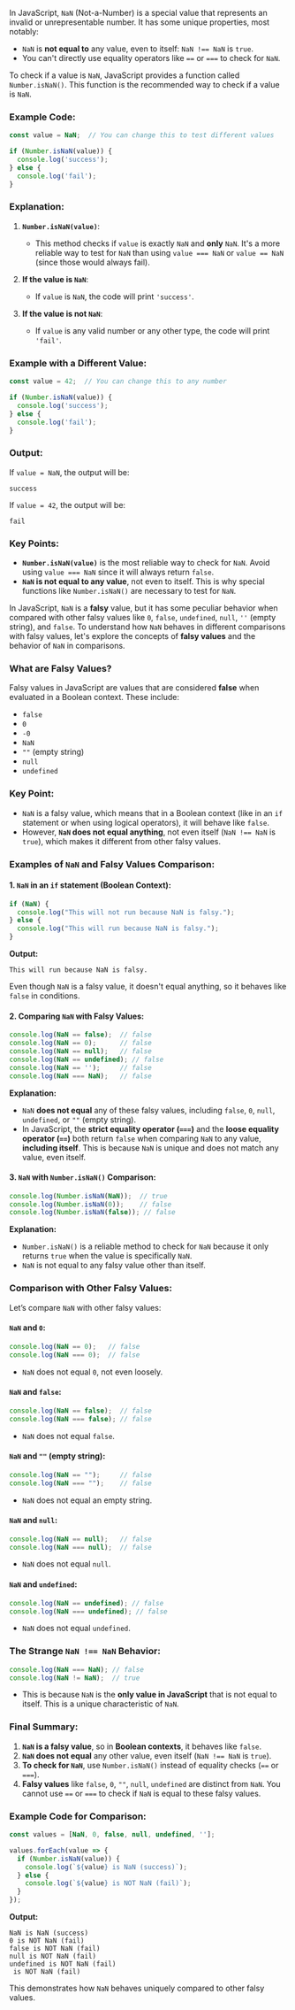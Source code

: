 In JavaScript, `NaN` (Not-a-Number) is a special value that represents an invalid or unrepresentable number. It has some unique properties, most notably:

- `NaN` is **not equal to** any value, even to itself: `NaN !== NaN` is `true`.
- You can't directly use equality operators like `==` or `===` to check for `NaN`.

To check if a value is `NaN`, JavaScript provides a function called `Number.isNaN()`. This function is the recommended way to check if a value is `NaN`.

### Example Code:

```js
const value = NaN;  // You can change this to test different values

if (Number.isNaN(value)) {
  console.log('success');
} else {
  console.log('fail');
}
```

### Explanation:

1. **`Number.isNaN(value)`**:
   - This method checks if `value` is exactly `NaN` and **only** `NaN`. It's a more reliable way to test for `NaN` than using `value === NaN` or `value == NaN` (since those would always fail).

2. **If the value is `NaN`**:
   - If `value` is `NaN`, the code will print `'success'`.

3. **If the value is not `NaN`**:
   - If `value` is any valid number or any other type, the code will print `'fail'`.

### Example with a Different Value:
```js
const value = 42;  // You can change this to any number

if (Number.isNaN(value)) {
  console.log('success');
} else {
  console.log('fail');
}
```

### Output:
If `value = NaN`, the output will be:
```
success
```

If `value = 42`, the output will be:
```
fail
```

### Key Points:
- **`Number.isNaN(value)`** is the most reliable way to check for `NaN`. Avoid using `value === NaN` since it will always return `false`.
- **`NaN` is not equal to any value**, not even to itself. This is why special functions like `Number.isNaN()` are necessary to test for `NaN`.


In JavaScript, `NaN` is a **falsy** value, but it has some peculiar behavior when compared with other falsy values like `0`, `false`, `undefined`, `null`, `''` (empty string), and `false`. To understand how `NaN` behaves in different comparisons with falsy values, let's explore the concepts of **falsy values** and the behavior of `NaN` in comparisons.

### What are Falsy Values?
Falsy values in JavaScript are values that are considered **false** when evaluated in a Boolean context. These include:

- `false`
- `0`
- `-0`
- `NaN`
- `""` (empty string)
- `null`
- `undefined`

### Key Point:
- `NaN` is a falsy value, which means that in a Boolean context (like in an `if` statement or when using logical operators), it will behave like `false`.
- However, **`NaN` does not equal anything**, not even itself (`NaN !== NaN` is `true`), which makes it different from other falsy values.

### Examples of `NaN` and Falsy Values Comparison:

#### 1. **`NaN` in an `if` statement (Boolean Context):**

```js
if (NaN) {
  console.log("This will not run because NaN is falsy.");
} else {
  console.log("This will run because NaN is falsy.");
}
```

**Output:**
```
This will run because NaN is falsy.
```

Even though `NaN` is a falsy value, it doesn't equal anything, so it behaves like `false` in conditions.

#### 2. **Comparing `NaN` with Falsy Values:**

```js
console.log(NaN == false);  // false
console.log(NaN == 0);      // false
console.log(NaN == null);   // false
console.log(NaN == undefined); // false
console.log(NaN == '');     // false
console.log(NaN === NaN);   // false
```

**Explanation:**
- `NaN` **does not equal** any of these falsy values, including `false`, `0`, `null`, `undefined`, or `""` (empty string).
- In JavaScript, the **strict equality operator (`===`)** and the **loose equality operator (`==`)** both return `false` when comparing `NaN` to any value, **including itself**. This is because `NaN` is unique and does not match any value, even itself.

#### 3. **`NaN` with `Number.isNaN()` Comparison:**

```js
console.log(Number.isNaN(NaN));  // true
console.log(Number.isNaN(0));    // false
console.log(Number.isNaN(false)); // false
```

**Explanation:**
- `Number.isNaN()` is a reliable method to check for `NaN` because it only returns `true` when the value is specifically `NaN`.
- `NaN` is not equal to any falsy value other than itself.

### Comparison with Other Falsy Values:

Let’s compare `NaN` with other falsy values:

#### `NaN` and `0`:
```js
console.log(NaN == 0);   // false
console.log(NaN === 0);  // false
```
- `NaN` does not equal `0`, not even loosely.

#### `NaN` and `false`:
```js
console.log(NaN == false);  // false
console.log(NaN === false); // false
```
- `NaN` does not equal `false`.

#### `NaN` and `""` (empty string):
```js
console.log(NaN == "");     // false
console.log(NaN === "");    // false
```
- `NaN` does not equal an empty string.

#### `NaN` and `null`:
```js
console.log(NaN == null);   // false
console.log(NaN === null);  // false
```
- `NaN` does not equal `null`.

#### `NaN` and `undefined`:
```js
console.log(NaN == undefined); // false
console.log(NaN === undefined); // false
```
- `NaN` does not equal `undefined`.

### The Strange `NaN !== NaN` Behavior:
```js
console.log(NaN === NaN); // false
console.log(NaN != NaN);  // true
```

- This is because `NaN` is the **only value in JavaScript** that is not equal to itself. This is a unique characteristic of `NaN`.

### Final Summary:

1. **`NaN` is a falsy value**, so in **Boolean contexts**, it behaves like `false`.
2. **`NaN` does not equal** any other value, even itself (`NaN !== NaN` is `true`).
3. **To check for `NaN`**, use `Number.isNaN()` instead of equality checks (`==` or `===`).
4. **Falsy values** like `false`, `0`, `""`, `null`, `undefined` are distinct from `NaN`. You cannot use `==` or `===` to check if `NaN` is equal to these falsy values.

### Example Code for Comparison:

```js
const values = [NaN, 0, false, null, undefined, ''];

values.forEach(value => {
  if (Number.isNaN(value)) {
    console.log(`${value} is NaN (success)`);
  } else {
    console.log(`${value} is NOT NaN (fail)`);
  }
});
```

**Output:**
```
NaN is NaN (success)
0 is NOT NaN (fail)
false is NOT NaN (fail)
null is NOT NaN (fail)
undefined is NOT NaN (fail)
 is NOT NaN (fail)
```

This demonstrates how `NaN` behaves uniquely compared to other falsy values.